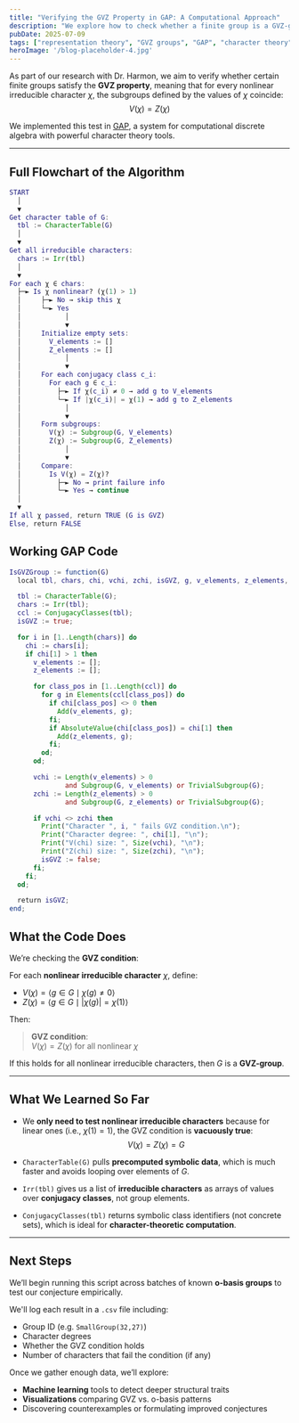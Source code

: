 ```yaml
---
title: "Verifying the GVZ Property in GAP: A Computational Approach"
description: "We explore how to check whether a finite group is a GVZ-group using GAP, character theory, and code. Includes visual flow and example analysis."
pubDate: 2025-07-09
tags: ["representation theory", "GVZ groups", "GAP", "character theory", "computational algebra"]
heroImage: '/blog-placeholder-4.jpg'
---
```


<section class="prose mx-auto px-4 py-8">

As part of our research with Dr. Harmon, we aim to verify whether certain finite groups satisfy the **GVZ property**, meaning that for every nonlinear irreducible character $\chi$, the subgroups defined by the values of $\chi$ coincide:
$$
V(\chi) = Z(\chi)
$$

We implemented this test in [GAP](https://www.gap-system.org), a system for computational discrete algebra with powerful character theory tools.

---

## Full Flowchart of the Algorithm

```gap
START
  │
  ▼
Get character table of G:
  tbl := CharacterTable(G)
  │
  ▼
Get all irreducible characters:
  chars := Irr(tbl)
  │
  ▼
For each χ ∈ chars:
  ├─► Is χ nonlinear? (χ(1) > 1)
  │     ├─► No → skip this χ
  │     └─► Yes
  │           │
  │           ▼
  │     Initialize empty sets:
  │       V_elements := []
  │       Z_elements := []
  │           │
  │           ▼
  │     For each conjugacy class c_i:
  │       For each g ∈ c_i:
  │         ├─► If χ(c_i) ≠ 0 → add g to V_elements
  │         └─► If |χ(c_i)| = χ(1) → add g to Z_elements
  │           │
  │           ▼
  │     Form subgroups:
  │       V(χ) := Subgroup(G, V_elements)
  │       Z(χ) := Subgroup(G, Z_elements)
  │           │
  │           ▼
  │     Compare:
  │       Is V(χ) = Z(χ)?
  │         ├─► No → print failure info
  │         └─► Yes → continue
  │
  ▼
If all χ passed, return TRUE (G is GVZ)
Else, return FALSE
```

## Working GAP Code

```gap
IsGVZGroup := function(G)
  local tbl, chars, chi, vchi, zchi, isGVZ, g, v_elements, z_elements, i, ccl, class_pos;

  tbl := CharacterTable(G);
  chars := Irr(tbl);
  ccl := ConjugacyClasses(tbl);
  isGVZ := true;

  for i in [1..Length(chars)] do
    chi := chars[i];
    if chi[1] > 1 then
      v_elements := [];
      z_elements := [];

      for class_pos in [1..Length(ccl)] do
        for g in Elements(ccl[class_pos]) do
          if chi[class_pos] <> 0 then
            Add(v_elements, g);
          fi;
          if AbsoluteValue(chi[class_pos]) = chi[1] then
            Add(z_elements, g);
          fi;
        od;
      od;

      vchi := Length(v_elements) > 0 
              and Subgroup(G, v_elements) or TrivialSubgroup(G);
      zchi := Length(z_elements) > 0 
              and Subgroup(G, z_elements) or TrivialSubgroup(G);

      if vchi <> zchi then
        Print("Character ", i, " fails GVZ condition.\n");
        Print("Character degree: ", chi[1], "\n");
        Print("V(chi) size: ", Size(vchi), "\n");
        Print("Z(chi) size: ", Size(zchi), "\n");
        isGVZ := false;
      fi;
    fi;
  od;

  return isGVZ;
end;

```

## What the Code Does

We’re checking the **GVZ condition**:

For each **nonlinear irreducible character** $\chi$, define:

- $V(\chi) = \langle g \in G \mid \chi(g) \ne 0 \rangle$
- $Z(\chi) = \langle g \in G \mid |\chi(g)| = \chi(1) \rangle$

Then:

> **GVZ condition**:  
> $V(\chi) = Z(\chi)$ for all nonlinear $\chi$

If this holds for all nonlinear irreducible characters, then $G$ is a **GVZ-group**.

---

## What We Learned So Far

- We **only need to test nonlinear irreducible characters** because for linear ones (i.e., $\chi(1) = 1$), the GVZ condition is **vacuously true**:
  $$
  V(\chi) = Z(\chi) = G
  $$

- `CharacterTable(G)` pulls **precomputed symbolic data**, which is much faster and avoids looping over elements of $G$.

- `Irr(tbl)` gives us a list of **irreducible characters** as arrays of values over **conjugacy classes**, not group elements.

- `ConjugacyClasses(tbl)` returns symbolic class identifiers (not concrete sets), which is ideal for **character-theoretic computation**.

---

## Next Steps

We’ll begin running this script across batches of known **o-basis groups** to test our conjecture empirically.

We'll log each result in a `.csv` file including:

- Group ID (e.g. `SmallGroup(32,27)`)
- Character degrees
- Whether the GVZ condition holds
- Number of characters that fail the condition (if any)

Once we gather enough data, we’ll explore:

- **Machine learning** tools to detect deeper structural traits
- **Visualizations** comparing GVZ vs. o-basis patterns
- Discovering counterexamples or formulating improved conjectures